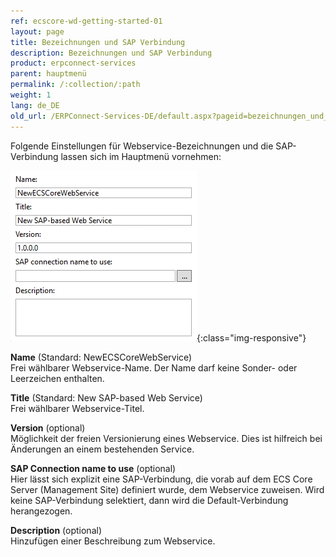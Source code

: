 ```yaml
---
ref: ecscore-wd-getting-started-01
layout: page
title: Bezeichnungen und SAP Verbindung
description: Bezeichnungen und SAP Verbindung
product: erpconnect-services
parent: hauptmenü
permalink: /:collection/:path
weight: 1
lang: de_DE
old_url: /ERPConnect-Services-DE/default.aspx?pageid=bezeichnungen_und_sap_verbindung
---
```


Folgende Einstellungen für Webservice-Bezeichnungen und die SAP-Verbindung lassen sich im Hauptmenü vornehmen:

![WSD-16](/img/content/ecscore-wsd_16.jpg){:class="img-responsive"}

**Name** (Standard: NewECSCoreWebService) <br>
Frei wählbarer Webservice-Name. Der Name darf keine Sonder- oder Leerzeichen enthalten.

**Title** (Standard: New SAP-based Web Service) <br>
Frei wählbarer Webservice-Titel. 

**Version** (optional) <br>
Möglichkeit der freien Versionierung eines Webservice. Dies ist hilfreich bei Änderungen an einem bestehenden Service.

**SAP Connection name to use** (optional) <br>
Hier lässt sich explizit eine SAP-Verbindung, die vorab auf dem ECS Core Server (Management Site) definiert wurde, dem Webservice zuweisen. Wird keine SAP-Verbindung selektiert, dann wird die Default-Verbindung herangezogen.   

**Description** (optional) <br>
Hinzufügen einer Beschreibung zum Webservice.



       

  